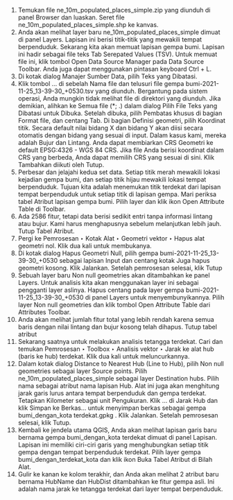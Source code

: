 1.	Temukan file ne_10m_populated_places_simple.zip yang diunduh di panel Browser dan luaskan. Seret file ne_10m_populated_places_simple.shp ke kanvas.
2.	Anda akan melihat layer baru ne_10m_populated_places_simple dimuat di panel Layers. Lapisan ini berisi titik-titik yang mewakili tempat berpenduduk. Sekarang kita akan memuat lapisan gempa bumi. Lapisan ini hadir sebagai file teks Tab Serepated Values (TSV). Untuk memuat file ini, klik tombol Open Data Source Manager pada Data Source Toolbar. Anda juga dapat menggunakan pintasan keyboard Ctrl + L.
3.	Di kotak dialog Manajer Sumber Data, pilih Teks yang Dibatasi.
4.	Klik tombol ... di sebelah Nama file dan telusuri file gempa bumi-2021-11-25_13-39-30_+0530.tsv yang diunduh. Bergantung pada sistem operasi, Anda mungkin tidak melihat file di direktori yang diunduh. Jika demikian, alihkan ke Semua file (*; .) dalam dialog Pilih File Teks yang Dibatasi untuk Dibuka. Setelah dibuka, pilih Pembatas khusus di bagian Format file, dan centang Tab. Di bagian Definisi geometri, pilih Koordinat titik. Secara default nilai bidang X dan bidang Y akan diisi secara otomatis dengan bidang yang sesuai di input. Dalam kasus kami, mereka adalah Bujur dan Lintang. Anda dapat membiarkan CRS Geometri ke default EPSG:4326 - WGS 84 CRS. Jika file Anda berisi koordinat dalam CRS yang berbeda, Anda dapat memilih CRS yang sesuai di sini. Klik Tambahkan diikuti oleh Tutup.
5.	Perbesar dan jelajahi kedua set data. Setiap titik merah mewakili lokasi kejadian gempa bumi, dan setiap titik hijau mewakili lokasi tempat berpenduduk. Tujuan kita adalah menemukan titik terdekat dari lapisan tempat berpenduduk untuk setiap titik di lapisan gempa. Mari periksa tabel Atribut lapisan gempa bumi. Pilih layer dan klik ikon Open Attribute Table di Toolbar.
6.	Ada 2586 fitur, tetapi data berisi sedikit entri tanpa informasi lintang atau bujur. Kami harus menghapusnya sebelum melanjutkan lebih jauh. Tutup Tabel Atribut.
7.	Pergi ke Pemrosesan ‣ Kotak Alat ‣ Geometri vektor ‣ Hapus alat geometri nol. Klik dua kali untuk membukanya.
8.	Di kotak dialog Hapus Geometri Null, pilih gempa bumi-2021-11-25_13-39-30_+0530 sebagai lapisan Input dan centang kotak Juga hapus geometri kosong. Klik Jalankan. Setelah pemrosesan selesai, klik Tutup
9.	Sebuah layer baru Non null geometries akan ditambahkan ke panel Layers. Untuk analisis kita akan menggunakan layer ini sebagai pengganti layer aslinya. Hapus centang pada layer gempa bumi-2021-11-25_13-39-30_+0530 di panel Layers untuk menyembunyikannya. Pilih layer Non null geometries dan klik tombol Open Attribute Table dari Attributes Toolbar.
10.	Anda akan melihat jumlah fitur total yang lebih rendah karena semua baris dengan nilai lintang dan bujur kosong telah dihapus. Tutup tabel atribut
11.	Sekarang saatnya untuk melakukan analisis tetangga terdekat. Cari dan temukan Pemrosesan ‣ Toolbox ‣ Analisis vektor ‣ Jarak ke alat hub (baris ke hub) terdekat. Klik dua kali untuk meluncurkannya.
12.	Dalam kotak dialog Distance to Nearest Hub (Line to Hub), pilih Non null geometries sebagai layer Source points. Pilih ne_10m_populated_places_simple sebagai layer Destination hubs. Pilih nama sebagai atribut nama lapisan Hub. Alat ini juga akan menghitung jarak garis lurus antara tempat berpenduduk dan gempa terdekat. Tetapkan Kilometer sebagai unit Pengukuran. Klik ... di Jarak Hub dan klik Simpan ke Berkas... untuk menyimpan berkas sebagai gempa bumi_dengan_kota terdekat.gpkg . Klik Jalankan. Setelah pemrosesan selesai, klik Tutup.
13.	Kembali ke jendela utama QGIS, Anda akan melihat lapisan garis baru bernama gempa bumi_dengan_kota terdekat dimuat di panel Lapisan. Lapisan ini memiliki ciri-ciri garis yang menghubungkan setiap titik gempa dengan tempat berpenduduk terdekat. Pilih layer gempa bumi_dengan_terdekat_kota dan klik ikon Buka Tabel Atribut di Bilah Alat.
14.	Gulir ke kanan ke kolom terakhir, dan Anda akan melihat 2 atribut baru bernama HubName dan HubDist ditambahkan ke fitur gempa asli. Ini adalah nama jarak ke tetangga terdekat dari layer tempat berpenduduk.
